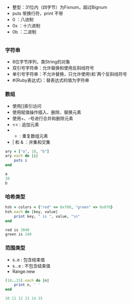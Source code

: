 - 整型：31位内（四字节）为Fixnum，超过Bignum
- puts 带换行符，print 不带
- 0 ：八进制
- 0x ：十六进制
- 0b ：二进制
``` ruby

```


### 字符串
- 8位字节序列，类String的对象
- 双引号字符串：允许替换和使用反斜线符号
- 单引号字符串：不允许替换，只允许使用\\和\`两个反斜线符号
- #{Ruby表达式}：替表达式的值为字符串


### 数组
- 使用[]索引访问
- 使用赋值操作插入、删除、替换元素
- 使用+、-号进行合并和删除元素
- << : 追加元素
- * : 重复数组元素
- | 和 & ：并集和交集
``` ruby
ary = ["a", 10, "b"]
ary.each do |i|
    puts i
end

a
10
b
```


### 哈希类型
``` ruby
hsh = colors = {"red" => 0xf00, "green" => 0x0f0}
hsh.each do |key, value|
    print key, " is ", value, "\n"
end

red is 3840
green is 240
```

### 范围类型
- s..e : 包含结束值
- s...e : 不包含结束值
- Range.new
``` ruby
(10..15).each do |n|
    print n, ' '
end

10 11 12 13 14 15 
```